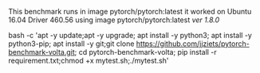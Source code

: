 This benchmark runs in image pytorch/pytorch:latest
it worked on Ubuntu 16.04 Driver 460.56 using image pytorch/pytorch:latest  *ver 1.8.0*

bash -c 'apt -y update;apt -y upgrade; apt install -y python3; apt install -y python3-pip; apt install -y git;git clone https://github.com/jjziets/pytorch-benchmark-volta.git; cd pytorch-benchmark-volta; pip install -r requirement.txt;chmod +x mytest.sh;./mytest.sh'

